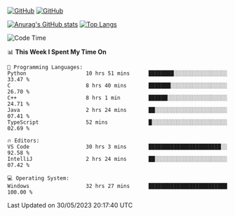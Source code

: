 [![GitHub](https://img.shields.io/github/followers/sharpxk?style=social)](https://github.com/sharpxk) [![GitHub](https://img.shields.io/github/stars/sharpxk?style=social)](https://github.com/sharpxk)

[![Anurag's GitHub stats](https://github-readme-stats-git-masterrstaa-rickstaa.vercel.app/api?username=sharpxk&hide=contribs,prs,issues&show_icons=true&theme=tokyonight)](https://github.com/anuraghazra/github-readme-stats)
[![Top Langs](https://github-readme-stats-git-masterrstaa-rickstaa.vercel.app/api/top-langs/?username=sharpxk&layout=compact&theme=tokyonight)](https://github.com/anuraghazra/github-readme-stats)

<!--START_SECTION:waka-->
![Code Time](http://img.shields.io/badge/Code%20Time-158%20hrs%2037%20mins-blue)

📊 **This Week I Spent My Time On** 

```text
💬 Programming Languages: 
Python                   10 hrs 51 mins      ████████░░░░░░░░░░░░░░░░░   33.47 % 
C                        8 hrs 40 mins       ███████░░░░░░░░░░░░░░░░░░   26.70 % 
C++                      8 hrs 1 min         ██████░░░░░░░░░░░░░░░░░░░   24.71 % 
Java                     2 hrs 24 mins       ██░░░░░░░░░░░░░░░░░░░░░░░   07.41 % 
TypeScript               52 mins             █░░░░░░░░░░░░░░░░░░░░░░░░   02.69 % 

🔥 Editors: 
VS Code                  30 hrs 3 mins       ███████████████████████░░   92.58 % 
IntelliJ                 2 hrs 24 mins       ██░░░░░░░░░░░░░░░░░░░░░░░   07.42 % 

💻 Operating System: 
Windows                  32 hrs 27 mins      █████████████████████████   100.00 % 
```


 Last Updated on 30/05/2023 20:17:40 UTC
<!--END_SECTION:waka-->
